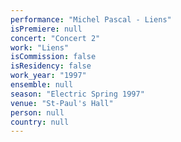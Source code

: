 ```yaml
---
performance: "Michel Pascal - Liens"
isPremiere: null
concert: "Concert 2"
work: "Liens"
isCommission: false
isResidency: false
work_year: "1997"
ensemble: null
season: "Electric Spring 1997"
venue: "St-Paul's Hall"
person: null
country: null
---
```


